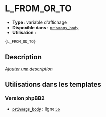 # L_FROM_OR_TO
* __Type :__ variable d'affichage
* __Disponible dans :__ [`privmsgs_body`](../tpl/var/privmsgs_body.md)
* __Utilisation :__

```html
{L_FROM_OR_TO}
```

## Description
[*Ajouter une description*](https://fa-tvars.appspot.com/var/L_FROM_OR_TO)

## Utilisations dans les templates

### Version phpBB2
* __[`privmsgs_body`](../tpl/var/privmsgs_body.md#readme) :__ ligne [`56`](../tpl/src/subsilver/privmsgs_body.tpl#L56)